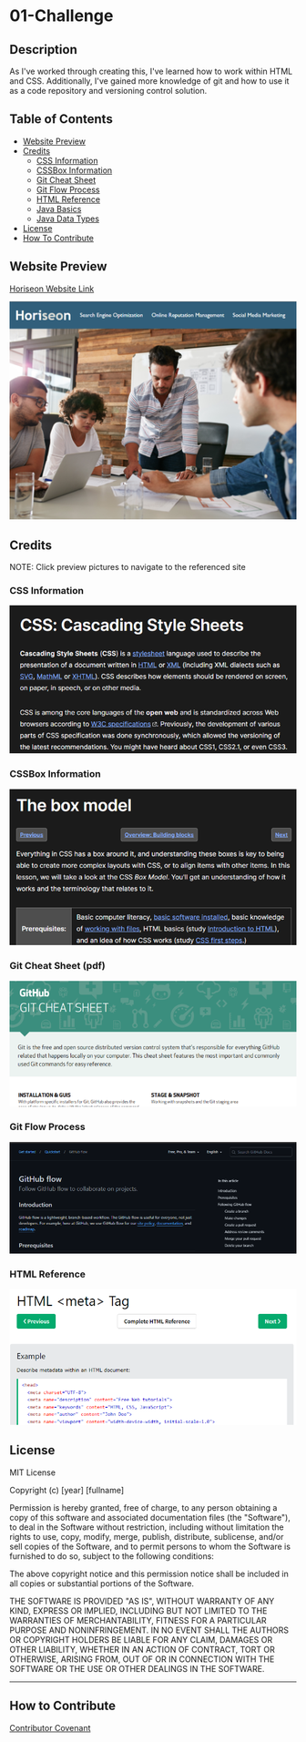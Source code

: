 # 01-Challenge

## Description

As I've worked through creating this, I've learned how to work within HTML and CSS.  Additionally, I've gained more knowledge of git and how to use it as a code repository and versioning control solution.

## Table of Contents

- [Website Preview](#website-preview)
- [Credits](#credits)
    - [CSS Information](#css-information)
    - [CSSBox Information](#cssbox-information)
    - [Git Cheat Sheet](#git-cheat-sheet-pdf)
    - [Git Flow Process](#git-flow-process)
    - [HTML Reference](#html-reference)
    - [Java Basics](#java-basics)
    - [Java Data Types](#java-data-types)
- [License](#license)
- [How To Contribute](#how-to-contribute)

## Website Preview

[Horiseon Website Link](https://estee3.github.io/02-Challenge/)

![alt text](assets/images/Website.png)

## Credits
NOTE: Click preview pictures to navigate to the referenced site

### CSS Information
[![name](assets/images/CSS.png)](https://developer.mozilla.org/en-US/docs/Web/CSS)

### CSSBox Information
[![name](assets/images/CSSBox.png)](https://developer.mozilla.org/en-US/docs/Learn/CSS/Building_blocks/The_box_model)

### Git Cheat Sheet (pdf)
[![name](assets/images/GitCheatSheet.png)](https://education.github.com/git-cheat-sheet-education.pdf)

### Git Flow Process
[![name](assets/images/GitFlow.png)](https://docs.github.com/en/get-started/quickstart/github-flow)

### HTML Reference
[![name](assets/images/HTMLReference.png)](https://www.w3schools.com/tags/tag_meta.asp)

## License

MIT License

Copyright (c) [year] [fullname]

Permission is hereby granted, free of charge, to any person obtaining a copy
of this software and associated documentation files (the "Software"), to deal
in the Software without restriction, including without limitation the rights
to use, copy, modify, merge, publish, distribute, sublicense, and/or sell
copies of the Software, and to permit persons to whom the Software is
furnished to do so, subject to the following conditions:

The above copyright notice and this permission notice shall be included in all
copies or substantial portions of the Software.

THE SOFTWARE IS PROVIDED "AS IS", WITHOUT WARRANTY OF ANY KIND, EXPRESS OR
IMPLIED, INCLUDING BUT NOT LIMITED TO THE WARRANTIES OF MERCHANTABILITY,
FITNESS FOR A PARTICULAR PURPOSE AND NONINFRINGEMENT. IN NO EVENT SHALL THE
AUTHORS OR COPYRIGHT HOLDERS BE LIABLE FOR ANY CLAIM, DAMAGES OR OTHER
LIABILITY, WHETHER IN AN ACTION OF CONTRACT, TORT OR OTHERWISE, ARISING FROM,
OUT OF OR IN CONNECTION WITH THE SOFTWARE OR THE USE OR OTHER DEALINGS IN THE
SOFTWARE.

---

## How to Contribute

[Contributor Covenant](https://www.contributor-covenant.org/)
